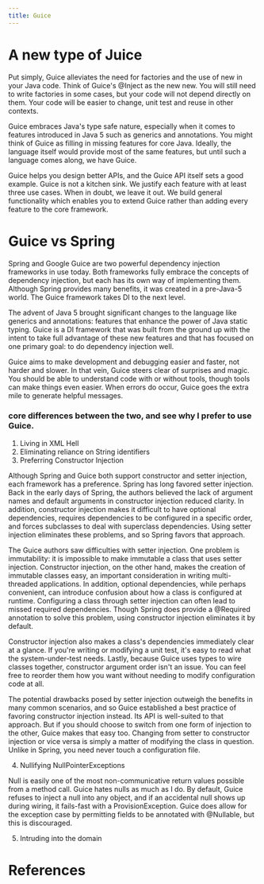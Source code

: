 ```yaml
---
title: Guice
---
```


# A new type of Juice
Put simply, Guice alleviates the need for factories and the use of new in your Java code. Think of Guice's @Inject as the new new. You will still need to write factories in some cases, but your code will not depend directly on them. Your code will be easier to change, unit test and reuse in other contexts.

Guice embraces Java's type safe nature, especially when it comes to features introduced in Java 5 such as generics and annotations. You might think of Guice as filling in missing features for core Java. Ideally, the language itself would provide most of the same features, but until such a language comes along, we have Guice.

Guice helps you design better APIs, and the Guice API itself sets a good example. Guice is not a kitchen sink. We justify each feature with at least three use cases. When in doubt, we leave it out. We build general functionality which enables you to extend Guice rather than adding every feature to the core framework.

# Guice vs Spring

Spring and Google Guice are two powerful dependency injection frameworks in use today. Both frameworks fully embrace the concepts of dependency injection, but each has its own way of implementing them. Although Spring provides many benefits, it was created in a pre-Java-5 world. The Guice framework takes DI to the next level.

The advent of Java 5 brought significant changes to the language like generics and annotations: features that enhance the power of Java static typing. Guice is a DI framework that was built from the ground up with the intent to take full advantage of these new features and that has focused on one primary goal: to do dependency injection well.

Guice aims to make development and debugging easier and faster, not harder and slower. In that vein, Guice steers clear of surprises and magic. You should be able to understand code with or without tools, though tools can make things even easier. When errors do occur, Guice goes the extra mile to generate helpful messages.

###  core differences between the two, and see why I prefer to use Guice.

1. Living in XML Hell
2. Eliminating reliance on String identifiers
3. Preferring Constructor Injection

Although Spring and Guice both support constructor and setter injection, each framework has a preference. Spring has long favored setter injection. Back in the early days of Spring, the authors believed the lack of argument names and default arguments in constructor injection reduced clarity. In addition, constructor injection makes it difficult to have optional dependencies, requires dependencies to be configured in a specific order, and forces subclasses to deal with superclass dependencies. Using setter injection eliminates these problems, and so Spring favors that approach.

The Guice authors saw difficulties with setter injection. One problem is immutability: it is impossible to make immutable a class that uses setter injection. Constructor injection, on the other hand, makes the creation of immutable classes easy, an important consideration in writing multi-threaded applications. In addition, optional dependencies, while perhaps convenient, can introduce confusion about how a class is configured at runtime. Configuring a class through setter injection can often lead to missed required dependencies. Though Spring does provide a @Required annotation to solve this problem, using constructor injection eliminates it by default.

Constructor injection also makes a class's dependencies immediately clear at a glance. If you're writing or modifying a unit test, it's easy to read what the system-under-test needs. Lastly, because Guice uses types to wire classes together, constructor argument order isn't an issue. You can feel free to reorder them how you want without needing to modify configuration code at all.

The potential drawbacks posed by setter injection outweigh the benefits in many common scenarios, and so Guice established a best practice of favoring constructor injection instead. Its API is well-suited to that approach. But if you should choose to switch from one form of injection to the other, Guice makes that easy too. Changing from setter to constructor injection or vice versa is simply a matter of modifying the class in question. Unlike in Spring, you need never touch a configuration file.

4. Nullifying NullPointerExceptions

Null is easily one of the most non-communicative return values possible from a method call.
Guice hates nulls as much as I do. By default, Guice refuses to inject a null into any object, and if an accidental null shows up during wiring, it fails-fast with a ProvisionException. Guice does allow for the exception case by permitting fields to be annotated with @Nullable, but this is discouraged.

5. Intruding into the domain

# References
